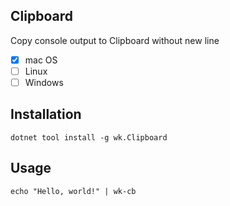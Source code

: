 ## Clipboard

Copy console output to Clipboard without new line

- [x] mac OS
- [ ] Linux
- [ ] Windows

## Installation

```
dotnet tool install -g wk.Clipboard
```

## Usage

```
echo "Hello, world!" | wk-cb
```
